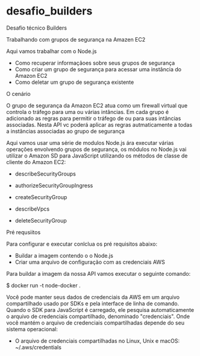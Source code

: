 # desafio_builders
Desafio técnico Builders

Trabalhando com grupos de segurança na Amazen EC2

Aqui vamos trabalhar com o Node.js

- Como recuperar informaçãoes sobre seus grupos de segurança 
- Como criar um grupo de segurança para acessar uma instância do Amazon EC2
- Como deletar um grupo de segurança existente

O cenário 

O grupo de segurança da Amazon EC2 atua como um firewall virtual que controla o tráfego para uma ou várias intâncias. Em cada grupo é adicionado as regras para permitir o tráfego de ou para suas intâncias associadas. 
Nesta API vc poderá aplicar as regras autmaticamente a todas a instâncias associadas ao grupo de segurança

Aqui vamos usar uma série de modulos Node.js ára executar várias operações envolvendo grupos de segurança, os módulos no Node.js vai utilizar o Amazon SD para JavaScript utilizando os métodos de classe de cliente do Amazon EC2:

- describeSecurityGroups

- authorizeSecurityGroupIngress

- createSecurityGroup

- describeVpcs

- deleteSecurityGroup


Pré requsiitos

Para configurar e executar conlclua os pré requisitos abaixo:

- Buildar a imagem contendo o o Node.js
- Criar uma arquivo de configuração com as credenciais AWS 

Para buildar a imagem da nossa API vamos executar o seguinte comando:

$ docker run -t node-docker . 

Você pode manter seus dados de credenciais da AWS em um arquivo compartilhado usado por SDKs e pela interface de linha de comando. Quando o SDK para JavaScript é carregado, ele pesquisa automaticamente o arquivo de credenciais compartilhado, denominado "credenciais". Onde você mantém o arquivo de credenciais compartilhadas depende do seu sistema operacional:

- O arquivo de credenciais compartilhadas no Linux, Unix e macOS: ~/.aws/credentials



